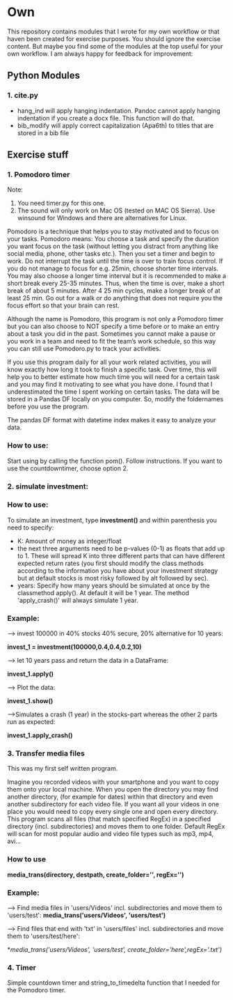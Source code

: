 # Own

This repository contains modules that I wrote for my own workflow or that haven been created for exercise purposes. You should ignore the exercise content. But maybe you find some of the modules at the top useful for your own workflow. I am always happy for feedback for improvement:

## Python Modules

### 1. cite.py  
- hang_ind will apply hanging indentation. Pandoc cannot apply hanging indentation if you create a docx file. This function will do that. 
- bib_modify will apply correct capitalization (Apa6th) to titles that are stored in a bib file 






## Exercise stuff


### 1. Pomodoro timer 

Note:
1. You need timer.py for this one.
2. The sound will only work on Mac OS (tested on MAC OS Sierra). Use winsound for Windows and there are alternatives for Linux.

Pomodoro is a technique that helps you to stay motivated and to focus on your tasks. Pomodoro means: You choose a task and specify the duration you want focus on the task (without letting you distract from anything like social media, phone, other tasks etc.). Then you set a timer and begin to work. Do not interrupt the task until the time is over to train focus control. If you do not manage to focus for e.g. 25min, choose shorter time intervals. You may also choose a longer time interval but it is recommended to make a short break every 25-35 minutes. Thus, when the time is over, make a short break of about 5 minutes. After 4 25 min cycles, make a longer break of at least 25 min. Go out for a walk or do anything that does not require you the focus effort so that your brain can rest.

Although the name is Pomodoro, this program is not only a Pomodoro timer but you can also choose to NOT specify a time before or to make an entry about a task you did in the past. Sometimes you cannot make a pause or you work in a team and need to fit the team’s work schedule, so this way you can still use Pomodoro.py to track your activities.

If you use this program daily for all your work related activities, you will know exactly how long it took to finish a specific task. Over time, this will help you to better estimate how much time you will need for a certain task and you may find it motivating to see what you have done. I found that I underestimated the time I spent working on certain tasks. The data will be stored in a Pandas DF locally on you computer. So, modify the foldernames before you use the program.

The pandas DF format with datetime index makes it easy to analyze your data.

### How to use:
Start using by calling the function pom(). 
Follow instructions. 
If you want to use the countdowntimer, choose option 2. 


### 2. simulate investment:


### How to use:

To simulate an investment, type **investment()** and within parenthesis you need to specify:
 - K: Amount of money as integer/float
 - the next three arguments need to be p-values (0-1) as floats that add up to 1. These will spread K into three different parts that can have different expected return rates (you first should modify the class methods according to the information you have about your investment strategy but at default stocks is most risky followed by alt followed by sec).
 - years: Specify how many years should be simulated at once by the classmethod apply(). At default it will be 1 year. The method 'apply_crash()' will always simulate 1 year.


### Example:
 --> invest 100000 in 40% stocks 40% secure, 20% alternative for 10 years:

**invest_1 = investment(100000,0.4,0.4,0.2,10)** 

 --> let 10 years pass and return the data in a DataFrame:

**invest_1.apply()**		
 
 --> Plot the data:

**invest_1.show()** 
 
 -->Simulates a crash (1 year) in the stocks-part whereas the other 2 parts run as expected:

**invest_1.apply_crash()** 	





### 3. Transfer media files
This was my first self written program. 

Imagine you recorded videos with your smartphone and you want to copy them onto your local machine. When you open the directory you may find another directory, (for example for dates) within that directory and even another subdirectory for each video file. If you want all your videos in one place you would need to copy every single one and open every directory. This program scans all files (that match specified RegEx) in a specified directory (incl. subdirectories) and moves them to one folder. Default RegEx will scan for most popular audio and video file types such as mp3, mp4, avi...


### How to use

**media_trans(directory, destpath, create_folder='', regEx='')**

### Example:
 --> Find media files in 'users/Videos' incl. subdirectories and move them to 'users/test':
**media_trans('users/Videos', 'users/test')**

 --> Find files that end with 'txt' in 'users/files' incl. subdirectories and move them to 'users/test/here':

**media_trans('users/Videos', 'users/test', create_folder='here',regEx='.*txt')**

### 4. Timer
Simple countdown timer and string_to_timedelta function that I needed for the Pomodoro timer.








